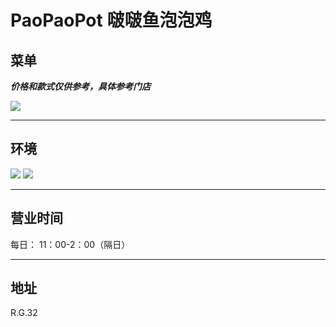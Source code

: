 # PaoPaoPot 啵啵鱼泡泡鸡

## 菜单

**_价格和款式仅供参考，具体参考门店_**

<img src="https://img.xmummap.com/G_paopao_menu.webp" />

---

## 环境

<div class="image-slide">
<img src="https://img.xmummap.com/G_paopao_surd1.webp" />
<img src="https://img.xmummap.com/G_paopao_surd2.webp" />
</div>

---

## 营业时间

每日： 11：00-2：00（隔日）

---

## 地址

R.G.32
